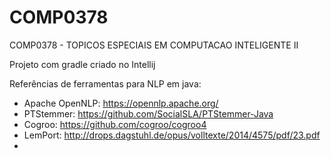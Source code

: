 # COMP0378
COMP0378 - TOPICOS ESPECIAIS EM COMPUTACAO INTELIGENTE II

Projeto com gradle criado no Intellij


Referências de ferramentas para NLP em java:

  - Apache OpenNLP: https://opennlp.apache.org/
  - PTStemmer: https://github.com/SocialSLA/PTStemmer-Java
  - Cogroo: https://github.com/cogroo/cogroo4
  - LemPort: http://drops.dagstuhl.de/opus/volltexte/2014/4575/pdf/23.pdf
  - 
